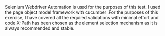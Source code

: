 Selenium Webdriver Automation is used for the purposes of this test. I used the page object model framework with cucumber .For the purposes of this exercise, I have covered all the required validations with minimal effort and code.X-Path has been chosen as the element selection mechanism as it is always  recommended and stable.  
